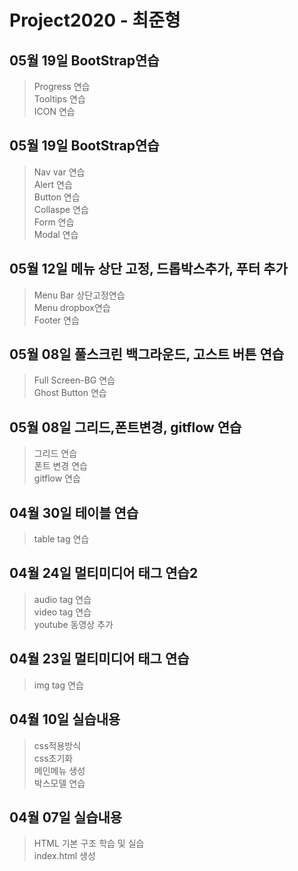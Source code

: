 # Project2020 - 최준형
## 05월 19일 BootStrap연습
> Progress 연습<br>
> Tooltips 연습<br>
> ICON 연습<br>
## 05월 19일 BootStrap연습
> Nav var 연습<br>
> Alert 연습<br>
> Button 연습<br>
> Collaspe 연습<br>
> Form 연습<br>
> Modal 연습<br>
## 05월 12일 메뉴 상단 고정, 드롭박스추가, 푸터 추가
> Menu Bar 상단고정연습<br>
> Menu dropbox연습<br>
> Footer 연습<br>
## 05월 08일 풀스크린 백그라운드, 고스트 버튼 연습
> Full Screen-BG 연습<br>
> Ghost Button 연습<br>
## 05월 08일 그리드,폰트변경, gitflow 연습
> 그리드 연습<br>
> 폰트 변경 연습<br>
> gitflow 연습
## 04월 30일 테이블 연습
> table tag 연습<br>
## 04월 24일 멀티미디어 태그 연습2
> audio tag 연습<br>
> video tag 연습 <br>
> youtube 동영상 추가 <br>
## 04월 23일 멀티미디어 태그 연습
> img tag 연습 <br>
## 04월 10일 실습내용
> css적용방식 <br>
css초기화 <br>
메인메뉴 생성 <br>
박스모델 연습 

## 04월 07일 실습내용
> HTML 기본 구조 학습 및 실습 <br>
index.html 생성

